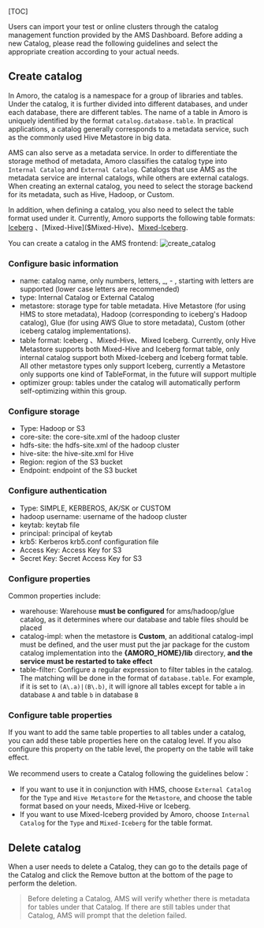 [TOC]

Users can import your test or online clusters through the catalog management function provided by the AMS Dashboard. Before adding a new Catalog,
please read the following guidelines and select the appropriate creation according to your actual needs.

## Create catalog
In Amoro, the catalog is a namespace for a group of libraries and tables. Under the catalog, it is further divided into different databases, and under each database, there are different tables. The name of a table in Amoro is uniquely identified by the format `catalog.database.table`. In practical applications, a catalog generally corresponds to a metadata service, such as the commonly used Hive Metastore in big data.

AMS can also serve as a metadata service. In order to differentiate the storage method of metadata, Amoro classifies the catalog type into `Internal Catalog` and `External Catalog`. Catalogs that use AMS as the metadata service are internal catalogs, while others are external catalogs. When creating an external catalog, you need to select the storage backend for its metadata, such as Hive, Hadoop, or Custom.

In addition, when defining a catalog, you also need to select the table format used under it. Currently, Amoro supports the following table formats:
[Iceberg]($Iceberg) 、[Mixed-Hive]($Mixed-Hive)、[Mixed-Iceberg]($Mixed-Iceberg).

You can create a catalog in the AMS frontend:
![create_catalog](https://amoro.incubator.apache.org/docs/0.6.1/images/admin/create-catalog.png)

### Configure basic information

- name: catalog name, only numbers, letters, _, - , starting with letters are supported (lower case letters are recommended)
- type: Internal Catalog or External Catalog
- metastore: storage type for table metadata. Hive Metastore (for using HMS to store metadata), Hadoop (corresponding to iceberg's Hadoop catalog), Glue (for using AWS Glue to store metadata), Custom (other iceberg catalog implementations).
- table format: Iceberg 、Mixed-Hive、Mixed  Iceberg. Currently, only Hive Metastore supports both Mixed-Hive and Iceberg format table, only internal catalog support both Mixed-Iceberg and Iceberg format table. All other metastore types only support Iceberg, currently a Metastore only supports one kind of TableFormat, in the future will support multiple
- optimizer group: tables under the catalog will automatically perform self-optimizing within this group.

### Configure storage
- Type: Hadoop or S3
- core-site: the core-site.xml of the hadoop cluster
- hdfs-site: the hdfs-site.xml of the hadoop cluster
- hive-site: the hive-site.xml for Hive
- Region: region of the S3 bucket
- Endpoint: endpoint of the S3 bucket

### Configure authentication
- Type: SIMPLE, KERBEROS, AK/SK or CUSTOM
- hadoop username: username of the hadoop cluster
- keytab: keytab file
- principal: principal of keytab
- krb5: Kerberos krb5.conf configuration file
- Access Key: Access Key for S3
- Secret Key: Secret Access Key for S3

### Configure properties
Common properties include:
- warehouse: Warehouse **must be configured** for ams/hadoop/glue catalog, as it determines where our database and table files should be placed
- catalog-impl: when the metastore is **Custom**, an additional catalog-impl must be defined, and the user must put the jar package for the custom catalog implementation into the **{AMORO_HOME}/lib** directory, **and the service must be restarted to take effect**
- table-filter: Configure a regular expression to filter tables in the catalog. The matching will be done in the format of `database.table`. For example, if it is set to `(A\.a)|(B\.b)`, it will ignore all tables except for table `a` in database `A` and table `b` in database `B`

### Configure table properties
If you want to add the same table properties to all tables under a catalog, you can add these table properties here on the catalog level. If you also configure this property on the table level, the property on the table will take effect.

We recommend users to create a Catalog following the guidelines below：

- If you want to use it in conjunction with HMS, choose `External Catalog` for the `Type` and `Hive Metastore` for the `Metastore`, and choose the table format based on your needs, Mixed-Hive or Iceberg.
- If you want to use Mixed-Iceberg provided by Amoro, choose `Internal Catalog` for the `Type` and `Mixed-Iceberg` for the table format.

## Delete catalog
When a user needs to delete a Catalog, they can go to the details page of the Catalog and click the Remove button at the bottom of the page to perform the deletion.

> Before deleting a Catalog, AMS will verify whether there is metadata for tables under that Catalog.
> If there are still tables under that Catalog, AMS will prompt that the deletion failed.
